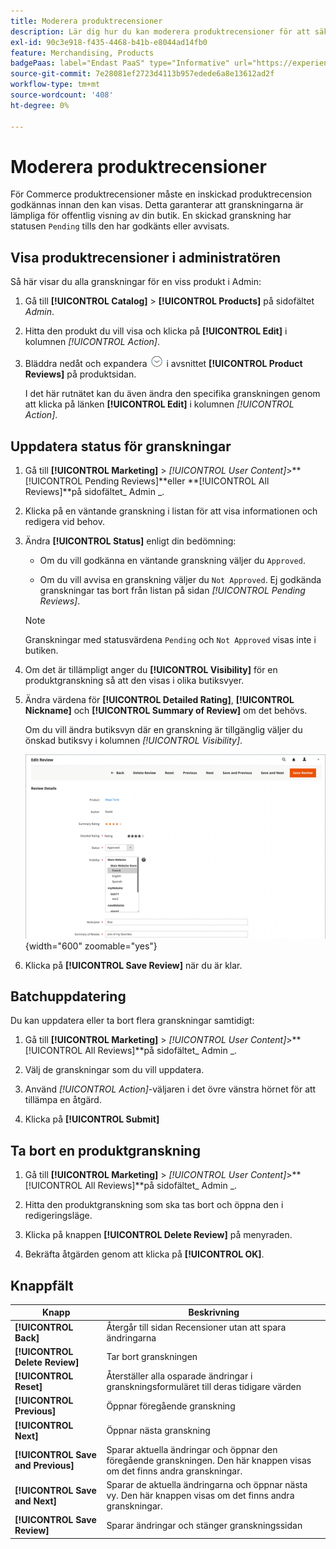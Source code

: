 ```yaml
---
title: Moderera produktrecensioner
description: Lär dig hur du kan moderera produktrecensioner för att säkerställa att inlämnade recensioner passar för offentlig visning i din butik.
exl-id: 90c3e918-f435-4468-b41b-e8044ad14fb0
feature: Merchandising, Products
badgePaas: label="Endast PaaS" type="Informative" url="https://experienceleague.adobe.com/en/docs/commerce/user-guides/product-solutions" tooltip="Gäller endast Adobe Commerce i molnprojekt (Adobe-hanterad PaaS-infrastruktur) och lokala projekt."
source-git-commit: 7e28081ef2723d4113b957edede6a8e13612ad2f
workflow-type: tm+mt
source-wordcount: '408'
ht-degree: 0%

---
```


# Moderera produktrecensioner

För Commerce produktrecensioner måste en inskickad produktrecension godkännas innan den kan visas. Detta garanterar att granskningarna är lämpliga för offentlig visning av din butik. En skickad granskning har statusen `Pending` tills den har godkänts eller avvisats.

## Visa produktrecensioner i administratören

Så här visar du alla granskningar för en viss produkt i Admin:

1. Gå till **[!UICONTROL Catalog]** > **[!UICONTROL Products]** på sidofältet _Admin_.

1. Hitta den produkt du vill visa och klicka på **[!UICONTROL Edit]** i kolumnen _[!UICONTROL Action]_.

1. Bläddra nedåt och expandera ![Expansionsväljaren](../assets/icon-display-expand.png) i avsnittet **[!UICONTROL Product Reviews]** på produktsidan.

   I det här rutnätet kan du även ändra den specifika granskningen genom att klicka på länken **[!UICONTROL Edit]** i kolumnen _[!UICONTROL Action]_.

## Uppdatera status för granskningar

1. Gå till **[!UICONTROL Marketing]** > _[!UICONTROL User Content]_>**[!UICONTROL Pending Reviews]**eller **[!UICONTROL All Reviews]**på sidofältet_ Admin _.

1. Klicka på en väntande granskning i listan för att visa informationen och redigera vid behov.

1. Ändra **[!UICONTROL Status]** enligt din bedömning:

   - Om du vill godkänna en väntande granskning väljer du `Approved`.

   - Om du vill avvisa en granskning väljer du `Not Approved`. Ej godkända granskningar tas bort från listan på sidan _[!UICONTROL Pending Reviews]_.

   >[!NOTE]
   >
   >Granskningar med statusvärdena `Pending` och `Not Approved` visas inte i butiken.

1. Om det är tillämpligt anger du **[!UICONTROL Visibility]** för en produktgranskning så att den visas i olika butiksvyer.

1. Ändra värdena för **[!UICONTROL Detailed Rating]**, **[!UICONTROL Nickname]** och **[!UICONTROL Summary of Review]** om det behövs.

   Om du vill ändra butiksvyn där en granskning är tillgänglig väljer du önskad butiksvy i kolumnen _[!UICONTROL Visibility]_.

   ![Redigera granskningssida](./assets/edit-review-page.png){width="600" zoomable="yes"}

1. Klicka på **[!UICONTROL Save Review]** när du är klar.

## Batchuppdatering

Du kan uppdatera eller ta bort flera granskningar samtidigt:

1. Gå till **[!UICONTROL Marketing]** > _[!UICONTROL User Content]_>**[!UICONTROL All Reviews]**på sidofältet_ Admin _.

1. Välj de granskningar som du vill uppdatera.

1. Använd _[!UICONTROL Action]_-väljaren i det övre vänstra hörnet för att tillämpa en åtgärd.

1. Klicka på **[!UICONTROL Submit]**

## Ta bort en produktgranskning

1. Gå till **[!UICONTROL Marketing]** > _[!UICONTROL User Content]_>**[!UICONTROL All Reviews]**på sidofältet_ Admin _.

1. Hitta den produktgranskning som ska tas bort och öppna den i redigeringsläge.

1. Klicka på knappen **[!UICONTROL Delete Review]** på menyraden.

1. Bekräfta åtgärden genom att klicka på **[!UICONTROL OK]**.

## Knappfält

| Knapp | Beskrivning |
|----------|--------------|
| **[!UICONTROL Back]** | Återgår till sidan Recensioner utan att spara ändringarna |
| **[!UICONTROL Delete Review]** | Tar bort granskningen |
| **[!UICONTROL Reset]** | Återställer alla osparade ändringar i granskningsformuläret till deras tidigare värden |
| **[!UICONTROL Previous]** | Öppnar föregående granskning |
| **[!UICONTROL Next]** | Öppnar nästa granskning |
| **[!UICONTROL Save and Previous]** | Sparar aktuella ändringar och öppnar den föregående granskningen. Den här knappen visas om det finns andra granskningar. |
| **[!UICONTROL Save and Next]** | Sparar de aktuella ändringarna och öppnar nästa vy. Den här knappen visas om det finns andra granskningar. |
| **[!UICONTROL Save Review]** | Sparar ändringar och stänger granskningssidan |
